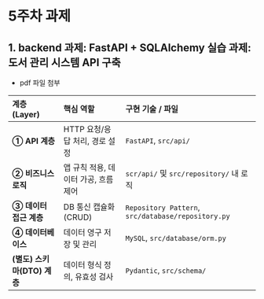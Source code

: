 # 5주차 과제

## 1. backend 과제: FastAPI + SQLAlchemy 실습 과제: 도서 관리 시스템 API 구축

 - pdf 파일 첨부


| 계층 (Layer) | 핵심 역할 | 구현 기술 / 파일 |
| :--- | :--- | :--- |
| **① API 계층** | HTTP 요청/응답 처리, 경로 설정 | `FastAPI`, `src/api/` |
| **② 비즈니스 로직** | 앱 규칙 적용, 데이터 가공, 흐름 제어 | `scr/api/` 및 `src/repository/` 내 로직 |
| **③ 데이터 접근 계층** | DB 통신 캡슐화 (CRUD) | `Repository Pattern`, `src/database/repository.py` |
| **④ 데이터베이스** | 데이터 영구 저장 및 관리 | `MySQL`, `src/database/orm.py` |
| **(별도) 스키마(DTO) 계층** | 데이터 형식 정의, 유효성 검사 | `Pydantic`, `src/schema/` |
